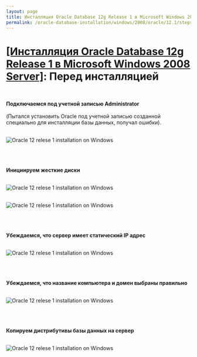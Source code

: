 ```yaml
---
layout: page
title: Инсталляция Oracle Database 12g Release 1 в Microsoft Windows 2008 Server
permalink: /oracle-database-installation/windows/2008/oracle/12.1/steps-before-installaion/
---
```


# <a href="/oracle-database-installation/windows/2008/oracle/12.1/">[Инсталляция Oracle Database 12g Release 1 в Microsoft Windows 2008 Server]</a>: Перед инсталляцией

<br/>

<strong>Подключаемся под учетной записью Administrator</strong>
<br/><br/>
(Пытался установить Oracle под учетной записью созданной специально для инсталляции базы данных, получал ошибки).
<br/><br/>

<img src="http://img.oradba.net/database/windows/2008/oracle/12.1/install/before_installation/oracle12R1_database_before_installation_01.png" border="0" alt="Oracle 12 relese 1 installation on Windows"><br/><br/>

<br/><br/>
<strong>Инициируем жесткие диски</strong>
<br/><br/>


<img src="http://img.oradba.net/database/windows/2008/oracle/12.1/install/before_installation/oracle12R1_database_before_installation_02.png" border="0" alt="Oracle 12 relese 1 installation on Windows"><br/><br/>


<img src="http://img.oradba.net/database/windows/2008/oracle/12.1/install/before_installation/oracle12R1_database_before_installation_03.png" border="0" alt="Oracle 12 relese 1 installation on Windows"><br/><br/>

<br/><br/>
<strong>Убеждаемся, что сервер имеет статический IP адрес</strong>
<br/><br/>


<img src="http://img.oradba.net/database/windows/2008/oracle/12.1/install/before_installation/oracle12R1_database_before_installation_04.png" border="0" alt="Oracle 12 relese 1 installation on Windows"><br/><br/>


<br/><br/>
<strong>Убеждаемся, что название компьютера и домен выбраны правильно</strong>
<br/><br/>


<img src="http://img.oradba.net/database/windows/2008/oracle/12.1/install/before_installation/oracle12R1_database_before_installation_05.png" border="0" alt="Oracle 12 relese 1 installation on Windows"><br/><br/>



<br/><br/>
<strong>Копируем дистрибутивы базы данных на сервер</strong>
<br/><br/>

<img src="http://img.oradba.net/database/windows/2008/oracle/12.1/install/before_installation/oracle12R1_database_before_installation_06.png" border="0" alt="Oracle 12 relese 1 installation on Windows"><br/><br/>
